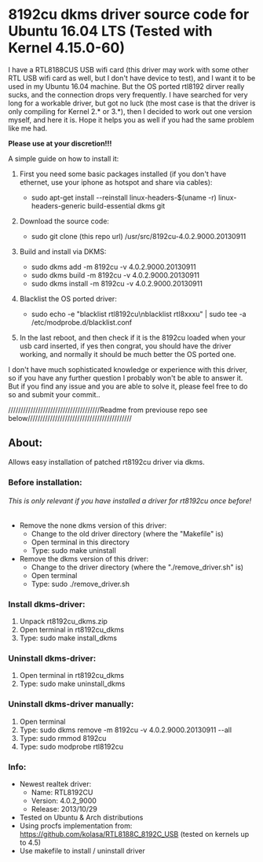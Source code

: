 # 8192cu dkms driver source code for Ubuntu 16.04 LTS (Tested with Kernel 4.15.0-60)

I have a RTL8188CUS USB wifi card (this driver may work with some other RTL USB wifi card as well, but I don't have device to test), and I want it to be used in my Ubuntu 16.04 machine. But the OS ported rtl8192 dirver really sucks, and the connection drops very frequently. I have searched for very long for a workable driver, but got no luck (the most case is that the driver is only compiling for Kernel 2.* or 3.*), then I decided to work out one version myself, and here it is. Hope it helps you as well if you had the same problem like me had.

**Please use at your discretion!!!**

A simple guide on how to install it:

1. First you need some basic packages installed (if you don't have ethernet, use your iphone as hotspot and share via cables):
   - sudo apt-get install --reinstall linux-headers-$(uname -r) linux-headers-generic build-essential dkms git

2. Download the source code:
   - sudo git clone (this repo url) /usr/src/8192cu-4.0.2.9000.20130911
 
3. Build and install via DKMS:
   - sudo dkms add -m 8192cu -v 4.0.2.9000.20130911
   - sudo dkms build -m 8192cu -v 4.0.2.9000.20130911
   - sudo dkms install -m 8192cu -v 4.0.2.9000.20130911

4. Blacklist the OS ported driver:
   - sudo echo -e "blacklist rtl8192cu\nblacklist rtl8xxxu" | sudo tee -a /etc/modprobe.d/blacklist.conf 

5. In the last reboot, and then check if it is the 8192cu loaded when your usb card inserted, if yes then congrat, you should have the driver working, and normally it should be much better the OS ported one.


I don't have much sophisticated knowledge or experience with this driver, so if you have any further question I probably won't be able to answer it. But if you find any issue and you are able to solve it, please feel free to do so and submit your commit..


/////////////////////////////////////Readme from previouse repo see below//////////////////////////////////////////

## About:
Allows easy installation of patched rt8192cu driver via dkms.

### Before installation:
###### This is only relevant if you have installed a driver for rt8192cu once before!
- Remove the none dkms version of this driver:
  - Change to the old driver directory (where the "Makefile" is)
  - Open terminal in this directory
  - Type: sudo make uninstall
- Remove the dkms version of this driver:
  - Change to the driver directory (where the "./remove_driver.sh" is)
  - Open terminal
  - Type: sudo ./remove_driver.sh

### Install dkms-driver:
1. Unpack rt8192cu_dkms.zip
2. Open terminal in rt8192cu_dkms
3. Type: sudo make install_dkms

### Uninstall dkms-driver:
1. Open terminal in rt8192cu_dkms
2. Type: sudo make uninstall_dkms

### Uninstall dkms-driver manually:
1. Open terminal
2. Type: sudo dkms remove -m 8192cu -v 4.0.2.9000.20130911 --all
4. Type: sudo rmmod 8192cu
5. Type: sudo modprobe rtl8192cu

### Info:
- Newest realtek driver:
  - Name: RTL8192CU
  - Version: 4.0.2_9000
  - Release: 2013/10/29
- Tested on Ubuntu & Arch distributions
- Using procfs implementation from: https://github.com/kolasa/RTL8188C_8192C_USB (tested on kernels up to 4.5)
- Use makefile to install / uninstall driver
